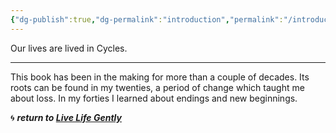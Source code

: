 ```yaml
---
{"dg-publish":true,"dg-permalink":"introduction","permalink":"/introduction/","dgHomeLink":true,"dgPassFrontmatter":false}
---
```



Our lives are lived in Cycles.

---

This book has been in the making for more than a couple of decades. Its roots can be found in my twenties, a period of change which taught me about loss. In my forties I learned about endings and new beginnings.

🌀 ***return to [Live Life Gently](https://livelifegently.co.uk/)***

